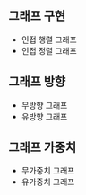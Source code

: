 ## 그래프 구현

- 인접 행렬 그래프
- 인접 정렬 그래프

## 그래프 방향

- 무방향 그래프
- 유방향 그래프

## 그래프 가중치

- 무가중치 그래프
- 유가중치 그래프
